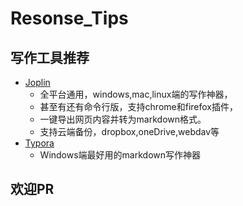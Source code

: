# Resonse_Tips



## 写作工具推荐

- [Joplin](https://github.com/laurent22/joplin) 
	- 全平台通用，windows,mac,linux端的写作神器，
	- 甚至有还有命令行版，支持chrome和firefox插件，
	- 一键导出网页内容并转为markdown格式。
	- 支持云端备份，dropbox,oneDrive,webdav等
- [Typora](https://typora.io/)
	- Windows端最好用的markdown写作神器



 ##  欢迎PR
